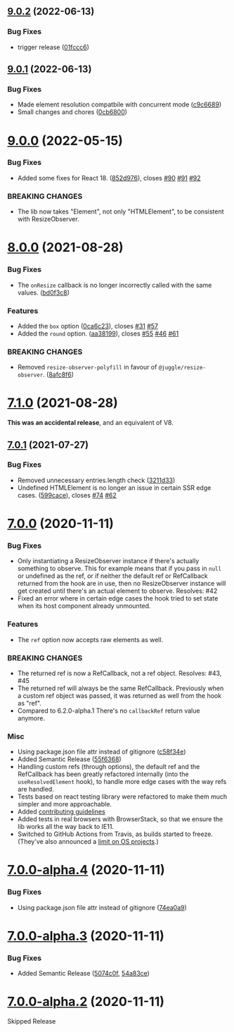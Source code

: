 ## [9.0.2](https://github.com/ZeeCoder/use-resize-observer/compare/v9.0.1...v9.0.2) (2022-06-13)

### Bug Fixes

- trigger release ([01fccc6](https://github.com/ZeeCoder/use-resize-observer/commit/01fccc6bf5036903a650b42ded58fda4e2907149))

## [9.0.1](https://github.com/ZeeCoder/use-resize-observer/compare/v9.0.0...v9.0.1) (2022-06-13)

### Bug Fixes

- Made element resolution compatbile with concurrent mode ([c9c6689](https://github.com/ZeeCoder/use-resize-observer/commit/c9c66894abeb8fefd5916a0c119be809357fcdf5))
- Small changes and chores ([0cb6800](https://github.com/ZeeCoder/use-resize-observer/commit/0cb68008619976c45dfa133a332c75766a43d7d4))

# [9.0.0](https://github.com/ZeeCoder/use-resize-observer/compare/v8.0.0...v9.0.0) (2022-05-15)

### Bug Fixes

- Added some fixes for React 18. ([852d976](https://github.com/ZeeCoder/use-resize-observer/commit/852d976e481a215671be95964c6fa05825eee82a)), closes [#90](https://github.com/ZeeCoder/use-resize-observer/issues/90) [#91](https://github.com/ZeeCoder/use-resize-observer/issues/91) [#92](https://github.com/ZeeCoder/use-resize-observer/issues/92)

### BREAKING CHANGES

- The lib now takes "Element", not only "HTMLElement", to
  be consistent with ResizeObserver.

# [8.0.0](https://github.com/ZeeCoder/use-resize-observer/compare/v7.0.1...v8.0.0) (2021-08-28)

### Bug Fixes

- The `onResize` callback is no longer incorrectly called with the same values. ([bd0f3c8](https://github.com/ZeeCoder/use-resize-observer/commit/bd0f3c8597bac0d853b88cf585256aac1bd4f554))

### Features

- Added the `box` option ([0ca6c23](https://github.com/ZeeCoder/use-resize-observer/commit/0ca6c23dd5573526f1dd716851083f922ca73f68)), closes [#31](https://github.com/ZeeCoder/use-resize-observer/issues/31) [#57](https://github.com/ZeeCoder/use-resize-observer/issues/57)
- Added the `round` option. ([aa38199](https://github.com/ZeeCoder/use-resize-observer/commit/aa38199f21f60bd4a361a2198e9e5f200bf5287c)), closes [#55](https://github.com/ZeeCoder/use-resize-observer/issues/55) [#46](https://github.com/ZeeCoder/use-resize-observer/issues/46) [#61](https://github.com/ZeeCoder/use-resize-observer/issues/61)

### BREAKING CHANGES

- Removed `resize-observer-polyfill` in favour of `@juggle/resize-observer`. ([8afc8f6](https://github.com/ZeeCoder/use-resize-observer/commit/8afc8f6c52ee047a41ac107379ebdf27e1a95997))

# [7.1.0](https://github.com/ZeeCoder/use-resize-observer/compare/v7.0.1...v7.1.0) (2021-08-28)

**This was an accidental release**, and an equivalent of V8.

## [7.0.1](https://github.com/ZeeCoder/use-resize-observer/compare/v7.0.0...v7.0.1) (2021-07-27)

### Bug Fixes

- Removed unnecessary entries.length check ([3211d33](https://github.com/ZeeCoder/use-resize-observer/commit/3211d338117b0d2a97ccb229683eb8458de81d01))
- Undefined HTMLElement is no longer an issue in certain SSR edge cases. ([599cace](https://github.com/ZeeCoder/use-resize-observer/commit/599cace5c33ecd4276a0fe2848e0ed920f81e2fe)), closes [#74](https://github.com/ZeeCoder/use-resize-observer/issues/74) [#62](https://github.com/ZeeCoder/use-resize-observer/issues/62)

# [7.0.0](https://github.com/ZeeCoder/use-resize-observer/compare/v6.1.0...v7.0.0) (2020-11-11)

### Bug Fixes

- Only instantiating a ResizeObserver instance if there's actually something to
  observe. This for example means that if you pass in `null` or undefined as the
  ref, or if neither the default ref or RefCallback returned from the hook are
  in use, then no ResizeObserver instance will get created until there's an
  actual element to observe. Resolves: #42
- Fixed an error where in certain edge cases the hook tried to set state when
  its host component already unmounted.

### Features

- The `ref` option now accepts raw elements as well.

### BREAKING CHANGES

- The returned ref is now a RefCallback, not a ref object. Resolves: #43, #45
- The returned ref will always be the same RefCallback.
  Previously when a custom ref object was passed, it was returned as well from
  the hook as "ref".
- Compared to 6.2.0-alpha.1 There's no `callbackRef` return value anymore.

### Misc

- Using package.json file attr instead of gitignore ([c58f34e](https://github.com/ZeeCoder/use-resize-observer/commit/c58f34e11b68ef9622a6b2528da8ee68a9685211))
- Added Semantic Release ([55f6368](https://github.com/ZeeCoder/use-resize-observer/commit/55f6368c1b0c3154bfd6ed16e089763de0b0ba47))
- Handling custom refs (through options), the default ref and the RefCallback
  has been greatly refactored internally (into the `useResolvedElement`
  hook), to handle more edge cases with the way refs are handled.
- Tests based on react testing library were refactored to make them much simpler
  and more approachable.
- Added [contributing guidelines](./CONTRIBUTING.md)
- Added tests in real browsers with BrowserStack, so that we ensure the lib
  works all the way back to IE11.
- Switched to GitHub Actions from Travis, as builds started to freeze. (They've
  also announced a [limit on OS projects](https://blog.travis-ci.com/2020-11-02-travis-ci-new-billing).)

# [7.0.0-alpha.4](https://github.com/ZeeCoder/use-resize-observer/compare/v7.0.0-alpha.3...v7.0.0-alpha.4) (2020-11-11)

### Bug Fixes

- Using package.json file attr instead of gitignore ([74ea0a9](https://github.com/ZeeCoder/use-resize-observer/commit/74ea0a97c3575388506536a700586aecf0ba0816))

# [7.0.0-alpha.3](https://github.com/ZeeCoder/use-resize-observer/compare/v7.0.0-alpha.2...v7.0.0-alpha.3) (2020-11-11)

### Bug Fixes

- Added Semantic Release ([5074c0f](https://github.com/ZeeCoder/use-resize-observer/commit/5074c0fefd29e53a8ed9a4672ba043ad3be6d972), [54a83ce](https://github.com/ZeeCoder/use-resize-observer/commit/54a83cede6fcb8dbfa9e0f9a0ea2f1f4557b606f))

# [7.0.0-alpha.2](https://github.com/ZeeCoder/use-resize-observer/compare/v7.0.0-alpha.1...v7.0.0-alpha.2) (2020-11-11)

Skipped Release
